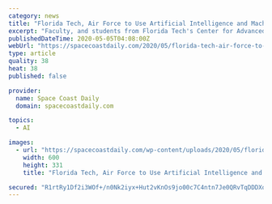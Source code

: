 ```yaml
---
category: news
title: "Florida Tech, Air Force to Use Artificial Intelligence and Machine Learning to Respond to COVID-19"
excerpt: "Faculty, and students from Florida Tech's Center for Advanced Data Analytics and Systems (CADAS) are working with a team from the U.S. Air Force Air Combat Command/Intelligence Data/Tech Futures Division (ACC/A29) and the Air Force Research Lab/Multi-Domain Sensing Autonomy Division (AFRL/RYA) to bring artificial intelligence and machine learning to COVID-19 planning and resource management."
publishedDateTime: 2020-05-05T04:08:00Z
webUrl: "https://spacecoastdaily.com/2020/05/florida-tech-air-force-to-use-artificial-intelligence-and-machine-learning-to-respond-to-covid-19/"
type: article
quality: 38
heat: 38
published: false

provider:
  name: Space Coast Daily
  domain: spacecoastdaily.com

topics:
  - AI

images:
  - url: "https://spacecoastdaily.com/wp-content/uploads/2020/05/florida-tech-600.jpg"
    width: 600
    height: 331
    title: "Florida Tech, Air Force to Use Artificial Intelligence and Machine Learning to Respond to COVID-19"

secured: "R1rtRy1Df2i3WOf+/n0Nk2iyx+Hut2vKnOs9jo00c7C4ntn7Je0QRvTqDDDXo2nSV3sYzWess5TO3QuCLkLIS7HgLP9MTikaG7Qsrq28xTHHVanqd8QtUry0IE77pePA2gw1FDjSywSb59uwL4Sp8NS86RD/fmxv7cqLQR6QX7dy4IYPvufoxl51YC1pX2tzdHfFNSrPBX6J4FmjlRyPHR++II+FetBO3wBTwBnhbqfxD2pdrg2oWQmOpC7nzofPkmvEAkCW1GJT0TNjVXP8r7HxWUDxizgl+UgwY9FFWJ+Bhc1C/VtZPaNQnXUrXhjvL0jMSAlaw699j5+jcECMJfUIgsDXaFG8QOLYW6k63ZUieInCnRxgyevJdu1qtxy6ws0cK4VNsiVTdqKm48XuAApqB4DZC7TKAkx51NJEMtSveQOQWu2KpczsJKDrQRaD0GWhkje3TMVqVk/bAxy3oy8/UXIXB/vLCtlB0dvilcg=;Xb+78+b2QbV0Z9mTT7K/PQ=="
---
```


